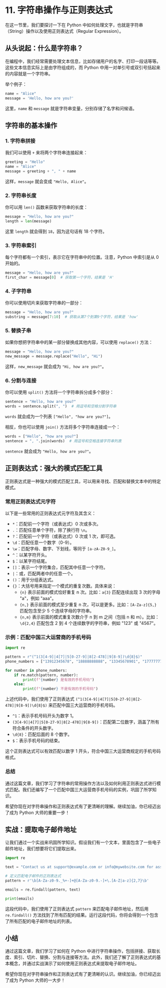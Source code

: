 # 11. 字符串操作与正则表达式

在这一节里，我们要探讨一下在 Python 中如何处理文字，也就是字符串（String）操作以及使用正则表达式（Regular Expression）。

## 从头说起：什么是字符串？

在编程中，我们经常需要处理文本信息，比如存储用户的名字、打印一段话等等。这些文本信息实际上是由字符组成的，而 Python 中用一对单引号或双引号括起来的内容就是一个字符串。

举个例子：

```python
name = "Alice"
message = 'Hello, how are you?'
```

这里，`name` 和 `message` 就是字符串变量，分别存储了名字和问候语。

## 字符串的基本操作

### 1. 字符串拼接

我们可以使用 `+` 来将两个字符串连接起来：

```python
greeting = "Hello"
name = "Alice"
message = greeting + ", " + name
```

这样，`message` 就会变成 `"Hello, Alice"`。

### 2. 字符串长度

你可以用 `len()` 函数来获取字符串的长度：

```python
message = "Hello, how are you?"
length = len(message)
```

这里 `length` 就会得到 `18`，因为这句话有 18 个字符。

### 3. 字符串索引

每个字符都有一个索引，表示它在字符串中的位置。注意，Python 中索引是从 0 开始的。

```python
message = "Hello, how are you?"
first_char = message[0]  # 获取第一个字符，结果是 'H'
```

### 4. 子字符串

你可以使用切片来获取字符串的一部分：

```python
message = "Hello, how are you?"
substring = message[7:10]  # 获取从第7个到第9个字符，结果是 'how'
```

### 5. 替换子串

如果你想把字符串中的某一部分替换成其他内容，可以使用 `replace()` 方法：

```python
message = "Hello, how are you?"
new_message = message.replace("Hello", "Hi")
```

这样，`new_message` 就会成为 `"Hi, how are you?"`。

### 6. 分割与连接

你可以使用 `split()` 方法将一个字符串拆分成多个部分：

```python
sentence = "Hello, how are you?"
words = sentence.split(", ")  # 用逗号和空格分割字符串
```

`words` 就会成为一个列表 `["Hello", "how are you?"]`。

相反，你也可以使用 `join()` 方法将多个字符串连接成一个：

```python
words = ["Hello", "how are you?"]
sentence = ", ".join(words)  # 用逗号和空格连接字符串列表
```

`sentence` 就会成为 `"Hello, how are you?"`。

## 正则表达式：强大的模式匹配工具

正则表达式是一种强大的模式匹配工具，可以用来寻找、匹配和替换文本中的特定模式。

### 常用正则表达式元字符

以下是一些常用的正则表达式元字符及其含义：

- `*`：匹配前一个字符（或表达式）0 次或多次。
- `.`：匹配任意单个字符，除了换行符 `\n`。
- `?`：匹配前一个字符（或表达式）0 次或 1 次，即可选。
- `\d`：匹配任意一个数字（0-9）。
- `\w`：匹配字母、数字、下划线，等同于 `[a-zA-Z0-9_]`。
- `^`：以某字符开头。
- `$`：以某字符结尾。
- `[]`：表示一个字符集合，匹配其中任意一个字符。
- `|`：或，匹配两者中的任意一个。
- `()`：用于分组表达式。
- `{}`：大括号用来指定一个模式的重复次数。具体来说：
  - `{n}` 表示前面的模式恰好重复 n 次。比如：`a{3}` 匹配连续出现 3 次的字母 "a"，例如 "aaa"。
  - `{n,}` 表示前面的模式至少重复 n 次，可以是更多。比如：`[A-Za-z]{5,}` 匹配包含至少 5 个连续字母的字符串。
  - `{n,m}` 表示前面的模式重复次数介于 n 到 m 之间（包括 n 和 m）。比如：`\d{2,4}` 匹配包含 2 到 4 个连续数字的字符串，例如 "123" 或 "4567"。

### 示例：匹配中国三大运营商的手机号码

```python
import re

pattern = r"(^1(3[4-9]|4[7]|5[0-27-9]|8[2-478]|9[8-9])\d{8}$)"
phone_numbers = ["13912345678", "18888888888", "13345678901", "17777777777", "16666666666"]

for number in phone_numbers:
    if re.match(pattern, number):
        print(f"{number} 是有效的手机号码")
    else:
        print(f"{number} 不是有效的手机号码")
```

上述代码中，我们使用了正则表达式 `(^1(3[4-9]|4[7]|5[0-27-9]|8[2-478]|9[8-9])\d{8}$)` 来匹配中国三大运营商的手机号码。

- `^1`：表示手机号码开头为数字 1。
- `(3[4-9]|4[7]|5[0-27-9]|8[2-478]|9[8-9])`：匹配第二位数字，涵盖了所有符合条件的开头数字。
- `\d{8}`：匹配后面的 8 个数字。
- `$`：表示手机号码的结束。

这个正则表达式可以有效匹配以数字 1 开头，符合中国三大运营商规定的手机号码格式。

### 总结

通过这篇文章，我们学习了字符串的常用操作方法以及如何利用正则表达式进行模式匹配。我们还编写了一个匹配中国三大运营商手机号码的实例，巩固了所学知识。

希望你现在对字符串操作和正则表达式有了更清晰的理解。继续加油，你已经迈出了成为 Python 大师的重要一步！

## 实战：提取电子邮件地址

让我们通过一个实战来巩固所学知识。假设我们有一个文本，里面包含了一些电子邮件地址，我们想要将它们提取出来。

```python
import re

text = "Contact us at support@example.com or info@mywebsite.com for assistance."

# 定义匹配电子邮件的正则表达式
pattern = r'\b[A-Za-z0-9._%+-]+@[A-Za-z0-9.-]+\.[A-Z|a-z]{2,7}\b'

emails = re.findall(pattern, text)

print(emails)
```

这段代码中，我们使用了正则表达式 `pattern` 来匹配电子邮件地址，然后用 `re.findall()` 方法找到了所有匹配的结果。运行这段代码，你将会得到一个包含了所有匹配的电子邮件地址的列表。

## 小结

通过这篇文章，我们学习了如何在 Python 中进行字符串操作，包括拼接、获取长度、索引、切片、替换、分割与连接等方法。此外，我们还了解了正则表达式的基本概念，并通过实战演示了如何使用正则表达式来提取电子邮件地址。

希望你现在对字符串操作和正则表达式有了更清晰的认识。继续加油，你已经迈出了成为 Python 大师的一大步！
